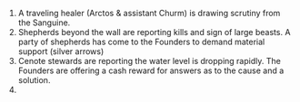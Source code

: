1. A traveling healer (Arctos & assistant Churm) is drawing scrutiny from the Sanguine. 
2. Shepherds beyond the wall are reporting kills and sign of large beasts. A party of shepherds has come to the Founders to demand material support (silver arrows)
3. Cenote stewards are reporting the water level is dropping rapidly. The Founders are offering a cash reward for answers as to the cause and a solution. 
4. 